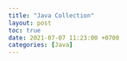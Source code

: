 ```yaml
---
title: "Java Collection"
layout: post
toc: true
date: 2021-07-07 11:23:00 +0700
categories: [Java]
---
```




